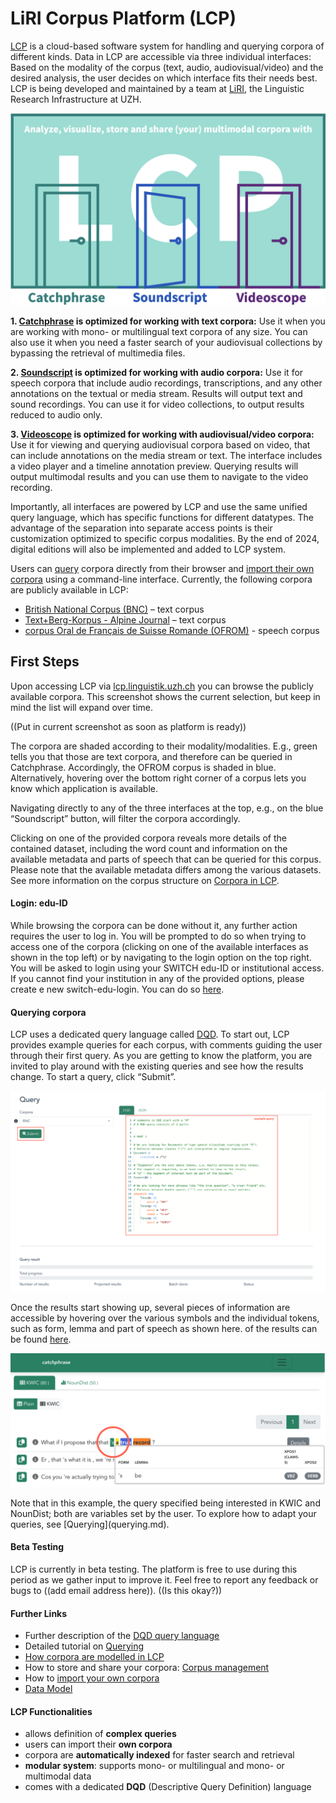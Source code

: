 # LiRI Corpus Platform (LCP)
[LCP](https://www.liri.uzh.ch/en/services/LiRI-Corpus-Platform-LCP.html) is a cloud-based software system for handling and querying corpora of different kinds. Data in LCP are accessible via three individual interfaces: Based on the modality of the corpus (text, audio, audiovisual/video) and the desired analysis, the user decides on which interface fits their needs best. LCP is being developed and maintained by a team at [LiRI](https://www.liri.uzh.ch/en.html), the Linguistic Research Infrastructure at UZH.

<p align="center"> <!-- Doesnt work, I wanted to center it, but it's not that important -->
  <img src="images/Doors_interface_Functionalities.png" alt="alt" width="550"/>
</p>

**1. [Catchphrase](catchphrase.md) is optimized for working with text corpora:** Use it when you are working with mono- or multilingual text corpora of any size. You can also use it when you need a faster search of your audiovisual collections by bypassing the retrieval of multimedia files.

**2. [Soundscript](soundscript.md) is optimized for working with audio corpora:** Use it for speech corpora that include audio recordings, transcriptions, and any other annotations on the textual or media stream. Results will output text and sound recordings. You can use it for video collections, to output results reduced to audio only.

**3. [Videoscope](videoscope.md) is optimized for working with audiovisual/video corpora:** Use it for viewing and querying audiovisual corpora based on video, that can include annotations on the media stream or text. The interface includes a video player and a timeline annotation preview. Querying results will output multimodal results and you can use them to navigate to the video recording.

Importantly, all interfaces are powered by LCP and use the same unified query language, which has specific functions for different datatypes. The advantage of the separation into separate access points is their customization optimized to specific corpus modalities. By the end of 2024, digital editions will also be implemented and added to LCP system. <!--This last sentence was written in the earlier version of README.md-->

Users can [query](querying.md) corpora directly from their browser and [import their own corpora](importing.md) using a command-line interface. Currently, the following corpora are publicly available in LCP:

- [British National Corpus (BNC)](http://www.natcorp.ox.ac.uk/) – text corpus
- [Text+Berg-Korpus - Alpine Journal](http://textberg.ch/site/de/willkommen/) – text corpus
- [corpus Oral de Français de Suisse Romande (OFROM)](https://ofrom.unine.ch/) - speech corpus

## First Steps
Upon accessing LCP via [lcp.linguistik.uzh.ch](https://lcp.linguistik.uzh.ch/)  you can browse the publicly available corpora.  This screenshot shows the current selection, but keep in mind the list will expand over time. 

((Put in current screenshot as soon as platform is ready))

The corpora are shaded according to their modality/modalities. E.g., green tells you that those are text corpora, and therefore can be queried in Catchphrase. Accordingly, the OFROM corpus is shaded in blue. Alternatively, hovering over the bottom right corner of a corpus lets you know which application is available. 

Navigating directly to any of the three interfaces at the top, e.g., on the blue “Soundscript” button, will filter the corpora accordingly. 

Clicking on one of the provided corpora reveals more details of the contained dataset, including the word count and information on the available metadata and parts of speech that can be queried for this corpus. Please note that the available metadata differs among the various datasets. See more information on the corpus structure on [Corpora in LCP](corpora_in_lcp.md). 


#### Login: edu-ID
While browsing the corpora can be done without it, any further action requires the user to log in. You will be prompted to do so when trying to access one of the corpora (clicking on one of the available interfaces as shown in the top left) or by navigating to the login option on the top right. You will be asked to login using your SWITCH edu-ID or institutional access. If you cannot find your institution in any of the provided options, please create e new switch-edu-login. You can do so [here](https://eduid.ch/registration). 

#### Querying corpora
LCP uses a dedicated query language called [DQD](dqd.md). To start out, LCP provides example queries for each corpus, with comments guiding the user through their first query. As you are getting to know the platform, you are invited to play around with the existing queries and see how the results change. To start a query, click “Submit”. 

<p align="center"> <!-- Doesnt work, I wanted to center it, but it's not that important -->
  <img src="images/example_query_in_corpus.png" alt="alt" width="550"/>
</p>

Once the results start showing up, several pieces of information are accessible by hovering over the various symbols and the individual tokens, such as form, lemma and part of speech as shown here.  of the results can be found [here](results.md). 

<p align="center"> <!-- Doesnt work, I wanted to center it, but it's not that important -->
  <img src="images/Hover_over_results.png" alt="alt" width="550"/>
</p>
Note that in this example, the query specified being interested in KWIC and NounDist; both are variables set by the user. To explore how to adapt your queries, see [Querying](querying.md). 

#### Beta Testing
LCP is currently in beta testing. The platform is free to use during this period as we gather input to improve it.
Feel free to report any feedback or bugs to ((add email address here)).
((Is this okay?))



#### Further Links
  * Further description of the [DQD query language](dqd.md)
  * Detailed tutorial on [Querying](querying.md)
  * [How corpora are modelled in LCP](corpora_in_lcp.md)
  * How to store and share your corpora: [Corpus management](corpus_management.md)
  * How to [import your own corpora](importing.md)
  * [Data Model](model.md)

#### LCP Functionalities <!-- Keep this? -->

  * allows definition of **complex queries**
  * users can import their **own corpora**
  * corpora are **automatically indexed** for faster search and retrieval
  * **modular system**: supports mono- or multilingual and mono- or multimodal data
  * comes with a dedicated **DQD** (Descriptive Query Definition) language
